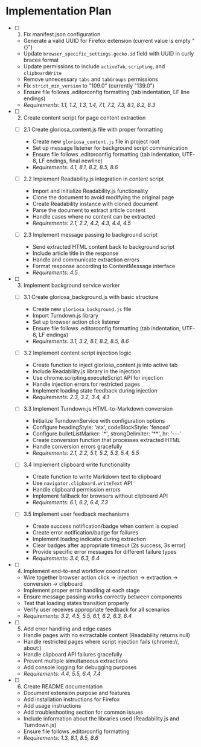 # Implementation Plan

- [ ] 1. Fix manifest.json configuration
	- Generate a valid UUID for Firefox extension (current value is empty "{}")
	- Update `browser_specific_settings.gecko.id` field with UUID in curly braces format
	- Update permissions to include `activeTab`, `scripting`, and `clipboardWrite`
	- Remove unnecessary `tabs` and `tabGroups` permissions
	- Fix `strict_min_version` to "109.0" (currently "139.0")
	- Ensure file follows .editorconfig formatting (tab indentation, LF line endings)
	- _Requirements: 1.1, 1.2, 1.3, 1.4, 7.1, 7.2, 7.3, 8.1, 8.2, 8.3_

- [ ] 2. Create content script for page content extraction
	- [ ] 2.1 Create gloriosa_content.js file with proper formatting
		- Create new `gloriosa_content.js` file in project root
		- Set up message listener for background script communication
		- Ensure file follows .editorconfig formatting (tab indentation, UTF-8, LF endings, final newline)
		- _Requirements: 4.1, 8.1, 8.2, 8.5, 8.6_
	
	- [ ] 2.2 Implement Readability.js integration in content script
		- Import and initialize Readability.js functionality
		- Clone the document to avoid modifying the original page
		- Create Readability instance with cloned document
		- Parse the document to extract article content
		- Handle cases where no content can be extracted
		- _Requirements: 2.1, 2.2, 4.2, 4.3, 4.4, 4.5_
	
	- [ ] 2.3 Implement message passing to background script
		- Send extracted HTML content back to background script
		- Include article title in the response
		- Handle and communicate extraction errors
		- Format response according to ContentMessage interface
		- _Requirements: 4.5_

- [ ] 3. Implement background service worker
	- [ ] 3.1 Create gloriosa_background.js with basic structure
		- Create new `gloriosa_background.js` file
		- Import Turndown.js library
		- Set up browser action click listener
		- Ensure file follows .editorconfig formatting (tab indentation, UTF-8, LF endings)
		- _Requirements: 3.1, 3.2, 8.1, 8.2, 8.5, 8.6_
	
	- [ ] 3.2 Implement content script injection logic
		- Create function to inject gloriosa_content.js into active tab
		- Include Readability.js library in the injection
		- Use chrome.scripting.executeScript API for injection
		- Handle injection errors for restricted pages
		- Implement loading state feedback during injection
		- _Requirements: 2.3, 3.2, 3.4, 4.1_
	
	- [ ] 3.3 Implement Turndown.js HTML-to-Markdown conversion
		- Initialize TurndownService with configuration options
		- Configure headingStyle: 'atx', codeBlockStyle: 'fenced'
		- Configure bulletListMarker: '*', strongDelimiter: '**', hr: '---'
		- Create conversion function that processes extracted HTML
		- Handle conversion errors gracefully
		- _Requirements: 2.1, 2.2, 5.1, 5.2, 5.3, 5.4, 5.5_
	
	- [ ] 3.4 Implement clipboard write functionality
		- Create function to write Markdown text to clipboard
		- Use `navigator.clipboard.writeText` API
		- Handle clipboard permission errors
		- Implement fallback for browsers without clipboard API
		- _Requirements: 6.1, 6.2, 6.4, 7.3_
	
	- [ ] 3.5 Implement user feedback mechanisms
		- Create success notification/badge when content is copied
		- Create error notification/badge for failures
		- Implement loading indicator during extraction
		- Clear badges after appropriate timeout (2s success, 3s error)
		- Provide specific error messages for different failure types
		- _Requirements: 3.4, 6.3, 6.4_

- [ ] 4. Implement end-to-end workflow coordination
	- Wire together browser action click → injection → extraction → conversion → clipboard
	- Implement proper error handling at each stage
	- Ensure message passing works correctly between components
	- Test that loading states transition properly
	- Verify user receives appropriate feedback for all scenarios
	- _Requirements: 3.2, 4.5, 5.5, 6.1, 6.2, 6.3, 6.4_

- [ ] 5. Add error handling and edge cases
	- Handle pages with no extractable content (Readability returns null)
	- Handle restricted pages where script injection fails (chrome://, about:)
	- Handle clipboard API failures gracefully
	- Prevent multiple simultaneous extractions
	- Add console logging for debugging purposes
	- _Requirements: 4.4, 5.5, 6.4, 7.4_

- [ ] 6. Create README documentation
	- Document extension purpose and features
	- Add installation instructions for Firefox
	- Add usage instructions
	- Add troubleshooting section for common issues
	- Include information about the libraries used (Readability.js and Turndown.js)
	- Ensure file follows .editorconfig formatting
	- _Requirements: 1.3, 8.1, 8.5, 8.6_
